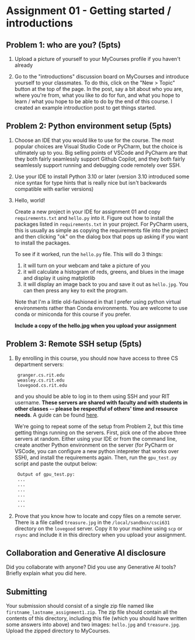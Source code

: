 Assignment 01 - Getting started / introductions
===============================================

## Problem 1: who are you? (5pts)

1. Upload a picture of yourself to your MyCourses profile if you haven't already

2. Go to the "introductions" discussion board on MyCourses and introduce yourself to your classmates. To do this, click on the "New > Topic" button at the top of the page. In the post, say a bit about who you are, where you're from, what you like to do for fun, and what you hope to learn / what you hope to be able to do by the end of this course. I created an example introduction post to get things started.

## Problem 2: Python environment setup (5pts)

1. Choose an IDE that you would like to use for the course. The most popular choices are Visual Studio Code or PyCharm, but the choice is ultimately up to you. Big selling points of VSCode and PyCharm are that they both fairly seamlessly support Github Copilot, and they both fairly seamlessly support running and debugging code remotely over SSH.

2. Use your IDE to install Python 3.10 or later (version 3.10 introduced some nice syntax for type hints that is really nice but isn't backwards compatible with earlier versions)

3. Hello, world!

    Create a new project in your IDE for assignment 01 and copy `requirements.txt` and `hello.py` into it. Figure out how to install the packages listed in `requirements.txt` in your project. For PyCharm users, this is usually as simple as copying the requirements file into the project and then clicking "ok" on the dialog box that pops up asking if you want to install the packages.

    To see if it worked, run the `hello.py` file. This will do 3 things:

    1. it will turn on your webcam and take a picture of you
    2. it will calculate a histogram of reds, greens, and blues in the image and display it using matplotlib
    3. it will display an image back to you and save it out as `hello.jpg`. You can then press any key to exit the program.

    Note that I'm a little old-fashioned in that I prefer using python virtual environments rather than Conda environments. You are welcome to use conda or miniconda for this course if you prefer.

    __Include a copy of the hello.jpg when you upload your assignment__

## Problem 3: Remote SSH setup (5pts)

1. By enrolling in this course, you should now have access to three CS department servers:

        granger.cs.rit.edu
        weasley.cs.rit.edu
        lovegood.cs.rit.edu

    and you should be able to log in to them using SSH and your RIT username. __These servers are shared with faculty and with students in other classes -- please be respectful of others' time and resource needs__. A guide can be found [here](https://wiki.cs.rit.edu/index.php/Using_gpu_nodes).

    We're going to repeat some of the setup from Problem 2, but this time getting things running on the servers. First, pick one of the above three servers at random. Either using your IDE or from the command line, create another Python environment on the server (for PyCharm or VSCode, you can configure a new python intepreter that works over SSH), and install the requirements again. Then, run the `gpu_test.py` script and paste the output below:

        Output of gpu_test.py:
        ...
        ...
        ...
        ...
        ...
        ...

2. Prove that you know how to locate and copy files on a remote server. There is a file called `treasure.jpg` in the `/local/sandbox/csci631` directory on the `lovegood` server. Copy it to your machine using `scp` or `rsync` and include it in this directory when you upload your assignment.

## Collaboration and Generative AI disclosure

Did you collaborate with anyone? Did you use any Generative AI tools? Briefly explain what you did here.

## Submitting

Your submission should consist of a single zip file named like `firstname_lastname_assignment1.zip`. The zip file should contain all the contents of this directory, including this file (which you should have written some answers into above) and two images: `hello.jpg` and `treasure.jpg`. Upload the zipped directory to MyCourses.